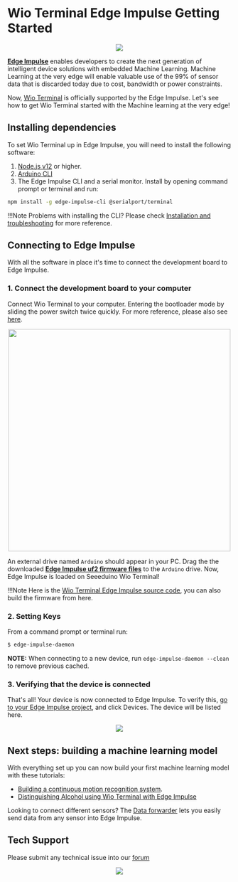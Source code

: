 # Wio Terminal Edge Impulse Getting Started

<div align=center><img src="https://files.seeedstudio.com/wiki/Wio-Terminal-Edge-Impulse/banner.png"/></div>

[**Edge Impulse**](https://www.edgeimpulse.com/) enables developers to create the next generation of intelligent device solutions with embedded Machine Learning. Machine Learning at the very edge will enable valuable use of the 99% of sensor data that is discarded today due to cost, bandwidth or power constraints.

Now, [Wio Terminal](https://www.seeedstudio.com/Wio-Terminal-p-4509.html) is officially supported by the Edge Impulse. Let's see how to get Wio Terminal started with the Machine learning at the very edge!

## Installing dependencies

To set Wio Terminal up in Edge Impulse, you will need to install the following software:

1. [Node.js v12](https://nodejs.org/en/) or higher.
2. [Arduino CLI](https://arduino.github.io/arduino-cli/latest/)
3. The Edge Impulse CLI and a serial monitor. Install by opening command prompt or terminal and run:

```sh
npm install -g edge-impulse-cli @serialport/terminal
```

!!!Note
        Problems with installing the CLI? Please check [Installation and troubleshooting](https://docs.edgeimpulse.com/docs/cli-installation) for more reference.

## Connecting to Edge Impulse

With all the software in place it's time to connect the development board to Edge Impulse.

### 1. Connect the development board to your computer

Connect Wio Terminal to your computer. Entering the bootloader mode by sliding the power switch twice quickly. For more reference, please also see [here](https://wiki.seeedstudio.com/Wio-Terminal-Getting-Started/#faq).

<div align=center><img width=500 src="https://files.seeedstudio.com/wiki/Wio-Terminal-CircuitPython/dfu.gif"/></div>

An external drive named `Arduino` should appear in your PC. Drag the the downloaded [**Edge Impulse uf2 firmware files**](http://files.seeedstudio.com/wiki/Wio-Terminal-Edge-Impulse/res/EdgeImpulse.uf2) to the `Arduino` drive. Now, Edge Impulse is loaded on Seeeduino Wio Terminal!

!!!Note
        Here is the [Wio Terminal Edge Impulse source code](https://github.com/Seeed-Studio/Seeed_Arduino_edgeimpulse), you can also build the firmware from here.

### 2. Setting Keys

From a command prompt or terminal run:

```sh
$ edge-impulse-daemon
```

**NOTE:** When connecting to a new device, run `edge-impulse-daemon --clean` to remove previous cached.

### 3. Verifying that the device is connected

That's all! Your device is now connected to Edge Impulse. To verify this, [go to your Edge Impulse project](https://studio.edgeimpulse.com/studio/select-project?autoredirect=1), and click Devices. The device will be listed here.

<div align=center><img src="https://files.seeedstudio.com/wiki/Wio-Terminal-Edge-Impulse/device.png"/></div>

## Next steps: building a machine learning model

With everything set up you can now build your first machine learning model with these tutorials:

- [Building a continuous motion recognition system](http://wiki.seeedstudio.com/Wio-Terminal-Continuous-Motion-Recognition).
- [Distinguishing Alcohol using Wio Terminal with Edge Impulse](http://wiki.seeedstudio.com/Wio-Terminal-Edge-Impulse-Distinguish-Alochol)

Looking to connect different sensors? The [Data forwarder](https://docs.edgeimpulse.com/docs/cli-data-forwarder) lets you easily send data from any sensor into Edge Impulse.

## Tech Support

Please submit any technical issue into our [forum](https://forum.seeedstudio.com/)<br /><p style="text-align:center"><a href="https://www.seeedstudio.com/act-4.html?utm_source=wiki&utm_medium=wikibanner&utm_campaign=newproducts" target="_blank"><img src="https://files.seeedstudio.com/wiki/Wiki_Banner/new_product.jpg" /></a></p>
